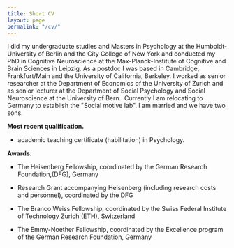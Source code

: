 ```yaml
---
title: Short CV
layout: page
permalink: "/cv/"
---
```

I did my undergraduate studies and Masters in Psychology at the Humboldt-University of Berlin and the City College of New York and conducted my PhD in Cognitive Neuroscience at the Max-Planck-Institute of Cognitive and Brain Sciences in Leipzig. As a postdoc I was based in Cambridge, Frankfurt/Main and the University of California, Berkeley. I worked as senior researcher at the Department of Economics of the University of Zurich and as senior lecturer at the Department of Social Psychology and Social Neuroscience at the University of Bern.  Currently I am relocating to Germany to establish the "Social motive lab". I am married and we have two sons.

**Most recent qualification.**

*   academic teaching certificate (habilitation) in Psychology.


**Awards.**

*   The Heisenberg Fellowship, coordinated by the German Research Foundation,(DFG), Germany

*   Research Grant accompanying Heisenberg (including research costs and personnel), coordinated by the DFG

*   The Branco Weiss Fellowship, coordinated by the Swiss Federal Institute of Technology Zurich (ETH), Switzerland

*   The Emmy-Noether Fellowship, coordinated by the Excellence program of the German Research Foundation, Germany